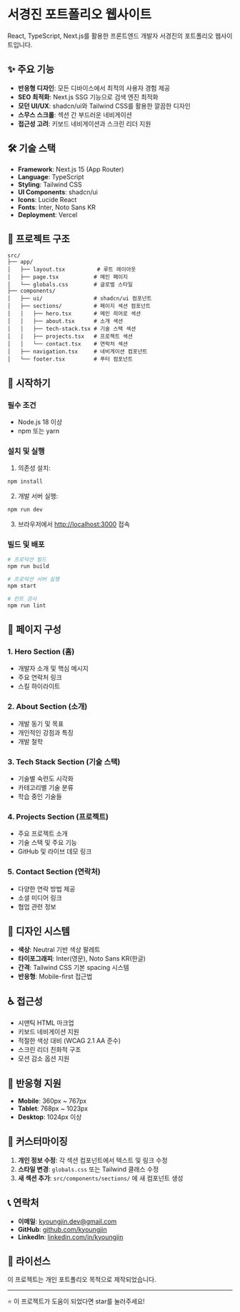 # 서경진 포트폴리오 웹사이트

React, TypeScript, Next.js를 활용한 프론트엔드 개발자 서경진의 포트폴리오 웹사이트입니다.

## ✨ 주요 기능

- **반응형 디자인**: 모든 디바이스에서 최적의 사용자 경험 제공
- **SEO 최적화**: Next.js SSG 기능으로 검색 엔진 최적화
- **모던 UI/UX**: shadcn/ui와 Tailwind CSS를 활용한 깔끔한 디자인
- **스무스 스크롤**: 섹션 간 부드러운 네비게이션
- **접근성 고려**: 키보드 네비게이션과 스크린 리더 지원

## 🛠️ 기술 스택

- **Framework**: Next.js 15 (App Router)
- **Language**: TypeScript
- **Styling**: Tailwind CSS
- **UI Components**: shadcn/ui
- **Icons**: Lucide React
- **Fonts**: Inter, Noto Sans KR
- **Deployment**: Vercel

## 📁 프로젝트 구조

```
src/
├── app/
│   ├── layout.tsx          # 루트 레이아웃
│   ├── page.tsx           # 메인 페이지
│   └── globals.css        # 글로벌 스타일
├── components/
│   ├── ui/                # shadcn/ui 컴포넌트
│   ├── sections/          # 페이지 섹션 컴포넌트
│   │   ├── hero.tsx       # 메인 히어로 섹션
│   │   ├── about.tsx      # 소개 섹션
│   │   ├── tech-stack.tsx # 기술 스택 섹션
│   │   ├── projects.tsx   # 프로젝트 섹션
│   │   └── contact.tsx    # 연락처 섹션
│   ├── navigation.tsx     # 네비게이션 컴포넌트
│   └── footer.tsx         # 푸터 컴포넌트
```

## 🚀 시작하기

### 필수 조건

- Node.js 18 이상
- npm 또는 yarn

### 설치 및 실행

1. 의존성 설치:

```bash
npm install
```

2. 개발 서버 실행:

```bash
npm run dev
```

3. 브라우저에서 [http://localhost:3000](http://localhost:3000) 접속

### 빌드 및 배포

```bash
# 프로덕션 빌드
npm run build

# 프로덕션 서버 실행
npm start

# 린트 검사
npm run lint
```

## 📝 페이지 구성

### 1. Hero Section (홈)

- 개발자 소개 및 핵심 메시지
- 주요 연락처 링크
- 스킬 하이라이트

### 2. About Section (소개)

- 개발 동기 및 목표
- 개인적인 강점과 특징
- 개발 철학

### 3. Tech Stack Section (기술 스택)

- 기술별 숙련도 시각화
- 카테고리별 기술 분류
- 학습 중인 기술들

### 4. Projects Section (프로젝트)

- 주요 프로젝트 소개
- 기술 스택 및 주요 기능
- GitHub 및 라이브 데모 링크

### 5. Contact Section (연락처)

- 다양한 연락 방법 제공
- 소셜 미디어 링크
- 협업 관련 정보

## 🎨 디자인 시스템

- **색상**: Neutral 기반 색상 팔레트
- **타이포그래피**: Inter(영문), Noto Sans KR(한글)
- **간격**: Tailwind CSS 기본 spacing 시스템
- **반응형**: Mobile-first 접근법

## ♿ 접근성

- 시맨틱 HTML 마크업
- 키보드 네비게이션 지원
- 적절한 색상 대비 (WCAG 2.1 AA 준수)
- 스크린 리더 친화적 구조
- 모션 감소 옵션 지원

## 📱 반응형 지원

- **Mobile**: 360px ~ 767px
- **Tablet**: 768px ~ 1023px
- **Desktop**: 1024px 이상

## 🔧 커스터마이징

1. **개인 정보 수정**: 각 섹션 컴포넌트에서 텍스트 및 링크 수정
2. **스타일 변경**: `globals.css` 또는 Tailwind 클래스 수정
3. **새 섹션 추가**: `src/components/sections/` 에 새 컴포넌트 생성

## 📞 연락처

- **이메일**: kyoungjin.dev@gmail.com
- **GitHub**: [github.com/kyoungjin](https://github.com)
- **LinkedIn**: [linkedin.com/in/kyoungjin](https://linkedin.com)

## 📄 라이선스

이 프로젝트는 개인 포트폴리오 목적으로 제작되었습니다.

---

⭐ 이 프로젝트가 도움이 되었다면 star를 눌러주세요!
